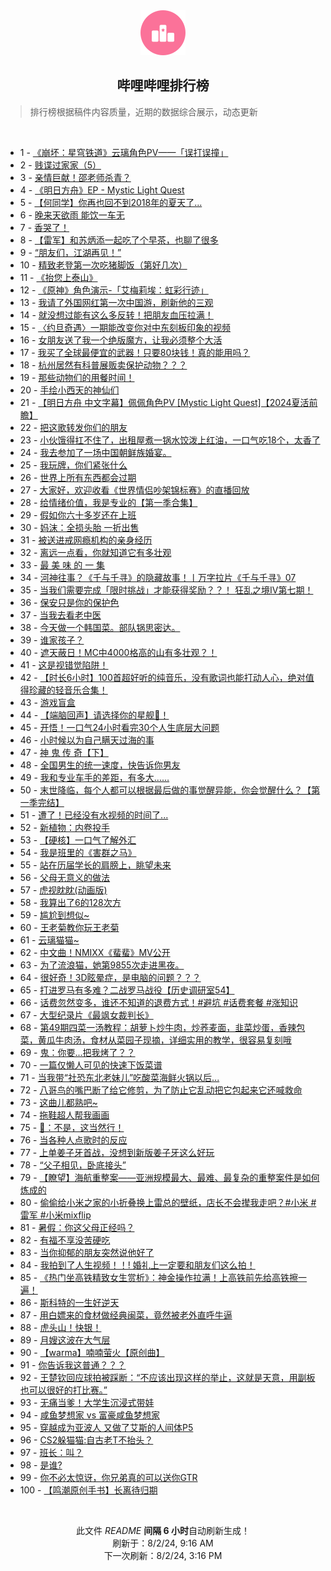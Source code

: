 <div align="center">
    <img src="./assets/icon_rank.png" alt="logo" />
    <h2>哔哩哔哩排行榜</h>
</div>

> 排行榜根据稿件内容质量，近期的数据综合展示，动态更新

<br />

<ul><li><span>1 - <a href=https://www.bilibili.com/BV1HM4m1y76Y>《崩坏：星穹铁道》云璃角色PV——「误打误撞」</a></span></li><li><span>2 - <a href=https://www.bilibili.com/BV1gU411S7pu>贱谍过家家（5）</a></span></li><li><span>3 - <a href=https://www.bilibili.com/BV1bE4m1d7NJ>亲情巨献！邵老师杀青？</a></span></li><li><span>4 - <a href=https://www.bilibili.com/BV1Ky411q7QC>《明日方舟》EP - Mystic Light Quest</a></span></li><li><span>5 - <a href=https://www.bilibili.com/BV15b42177rL>【何同学】你再也回不到2018年的夏天了...</a></span></li><li><span>6 - <a href=https://www.bilibili.com/BV1MS42197VC>晚来天欲雨 能饮一车无</a></span></li><li><span>7 - <a href=https://www.bilibili.com/BV1MZ421K7s3>香哭了！</a></span></li><li><span>8 - <a href=https://www.bilibili.com/BV1jb421778Y>【雷军】和苏炳添一起吃了个早茶，也聊了很多</a></span></li><li><span>9 - <a href=https://www.bilibili.com/BV1yH4y1c7Aq>“朋友们，江湖再见！”</a></span></li><li><span>10 - <a href=https://www.bilibili.com/BV1bM4m1y7Mj>精致老登第一次吃猪脚饭（第好几次）</a></span></li><li><span>11 - <a href=https://www.bilibili.com/BV1tz421i7zb>《抬您上泰山》</a></span></li><li><span>12 - <a href=https://www.bilibili.com/BV1Li421a7oH>《原神》角色演示-「艾梅莉埃：虹彩行迹」</a></span></li><li><span>13 - <a href=https://www.bilibili.com/BV1SU411U7AK>我请了外国网红第一次中国游，刷新他的三观</a></span></li><li><span>14 - <a href=https://www.bilibili.com/BV1cf421B72c>就没想过能有这么多反转！把朋友血压拉满！</a></span></li><li><span>15 - <a href=https://www.bilibili.com/BV1bi421a7ka>〈约旦奇遇〉一期能改变你对中东刻板印象的视频</a></span></li><li><span>16 - <a href=https://www.bilibili.com/BV1cS42197VV>女朋友送了我一个绝版魔方，让我必须整个大活</a></span></li><li><span>17 - <a href=https://www.bilibili.com/BV1Mf421i7ri>我买了全球最便宜的武器！只要80块钱！真的能用吗？</a></span></li><li><span>18 - <a href=https://www.bilibili.com/BV1MU411S7Cc>杭州居然有科普展贩卖保护动物？？？</a></span></li><li><span>19 - <a href=https://www.bilibili.com/BV1SZ421N7nG>那些动物们的用餐时间！</a></span></li><li><span>20 - <a href=https://www.bilibili.com/BV1Fz421i7ca>手绘小西天的神仙们</a></span></li><li><span>21 - <a href=https://www.bilibili.com/BV1Sf421q7dN>【明日方舟 中文字幕】佩佩角色PV [Mystic Light Quest]【2024夏活前瞻】</a></span></li><li><span>22 - <a href=https://www.bilibili.com/BV1wW421R7rR>把这歌转发你们的朋友</a></span></li><li><span>23 - <a href=https://www.bilibili.com/BV1kf421q7FM>小伙饿得扛不住了，出租屋煮一锅水饺泼上红油，一口气吃18个，太香了</a></span></li><li><span>24 - <a href=https://www.bilibili.com/BV1RS421X7hP>我去参加了一场中国朝鲜族婚宴。</a></span></li><li><span>25 - <a href=https://www.bilibili.com/BV1gb42177xL>我玩牌，你们紧张什么</a></span></li><li><span>26 - <a href=https://www.bilibili.com/BV11f421v7hS>世界上所有东西都会过期</a></span></li><li><span>27 - <a href=https://www.bilibili.com/BV1gH4y1c7RK>大家好，欢迎收看《世界情侣吵架锦标赛》的直播回放</a></span></li><li><span>28 - <a href=https://www.bilibili.com/BV1Qr421M7jt>给情绪价值，我是专业的【第一季合集】</a></span></li><li><span>29 - <a href=https://www.bilibili.com/BV1uE421A7x3>假如你六十多岁还在上班</a></span></li><li><span>30 - <a href=https://www.bilibili.com/BV17m42137oU>妈沫：全损头胎 一折出售</a></span></li><li><span>31 - <a href=https://www.bilibili.com/BV1CZ421T7ZF>被送进戒网瘾机构的亲身经历</a></span></li><li><span>32 - <a href=https://www.bilibili.com/BV15Z421K7Ra>离远一点看，你就知道它有多壮观</a></span></li><li><span>33 - <a href=https://www.bilibili.com/BV1rb421J7Wo>最 美 味 的 一 集</a></span></li><li><span>34 - <a href=https://www.bilibili.com/BV1WT421r7ur>河神往事？《千与千寻》的隐藏故事！丨万字拉片《千与千寻》07</a></span></li><li><span>35 - <a href=https://www.bilibili.com/BV1AU411S7Z4>当我们需要完成「限时挑战」才能获得奖励？？！ 狂乱之境IV第七期！</a></span></li><li><span>36 - <a href=https://www.bilibili.com/BV1o4421Z7WW>保安只是你的保护色</a></span></li><li><span>37 - <a href=https://www.bilibili.com/BV14m42137g5>当我去看老中医</a></span></li><li><span>38 - <a href=https://www.bilibili.com/BV1cb421J7UW>今天做一个韩国菜。部队锅思密达。</a></span></li><li><span>39 - <a href=https://www.bilibili.com/BV1Ti421a7VH>谁家孩子？</a></span></li><li><span>40 - <a href=https://www.bilibili.com/BV1tT42167KN>遮天蔽日！MC中4000格高的山有多壮观？！</a></span></li><li><span>41 - <a href=https://www.bilibili.com/BV1yr421M7Gn>这是视错觉陷阱！</a></span></li><li><span>42 - <a href=https://www.bilibili.com/BV1Tx4y147ag>【时长6小时】100首超好听的纯音乐，没有歌词也能打动人心，绝对值得珍藏的轻音乐合集！</a></span></li><li><span>43 - <a href=https://www.bilibili.com/BV1XW42197yz>游戏盲盒</a></span></li><li><span>44 - <a href=https://www.bilibili.com/BV1nEvDe4EiK>【端脑回声】请选择你的星舰🚀！</a></span></li><li><span>45 - <a href=https://www.bilibili.com/BV1wS42197Ye>开悟！一口气24小时看完30个人生底层大问题</a></span></li><li><span>46 - <a href=https://www.bilibili.com/BV1WE421w7ab>小时候以为自己瞒天过海的事</a></span></li><li><span>47 - <a href=https://www.bilibili.com/BV19E4m1R761>神 鬼 传 奇【下】</a></span></li><li><span>48 - <a href=https://www.bilibili.com/BV1Qi421h7yv>全国男生的统一速度，快告诉你男友</a></span></li><li><span>49 - <a href=https://www.bilibili.com/BV1Tm42137kV>我和专业车手的差距，有多大……</a></span></li><li><span>50 - <a href=https://www.bilibili.com/BV1ME421A7Wk>末世降临，每个人都可以根据最后做的事觉醒异能，你会觉醒什么？【第一季完结】</a></span></li><li><span>51 - <a href=https://www.bilibili.com/BV11r421M7fZ>遭了！已经没有水视频的时间了...</a></span></li><li><span>52 - <a href=https://www.bilibili.com/BV1FM4m117TD>新植物：内卷投手</a></span></li><li><span>53 - <a href=https://www.bilibili.com/BV1iW42197dP>【硬核】一口气了解外汇</a></span></li><li><span>54 - <a href=https://www.bilibili.com/BV1Df421v7AU>我是班里的《害群之马》</a></span></li><li><span>55 - <a href=https://www.bilibili.com/BV1jZ421K7xt>站在历届学长的肩膀上，眺望未来</a></span></li><li><span>56 - <a href=https://www.bilibili.com/BV1qE4m1R7Lf>父母无意义的做法</a></span></li><li><span>57 - <a href=https://www.bilibili.com/BV16S411w7Gp>虎视眈眈(动画版)</a></span></li><li><span>58 - <a href=https://www.bilibili.com/BV1KDvreCEen>我算出了6的128次方</a></span></li><li><span>59 - <a href=https://www.bilibili.com/BV1fE4m1X7PZ>尴尬到想似~</a></span></li><li><span>60 - <a href=https://www.bilibili.com/BV1az421B7be>王老菊教你玩王老菊</a></span></li><li><span>61 - <a href=https://www.bilibili.com/BV1PW421971H>云璃猫猫~</a></span></li><li><span>62 - <a href=https://www.bilibili.com/BV1vW42197Jv>中文曲！NMIXX《蜚蜚》MV公开</a></span></li><li><span>63 - <a href=https://www.bilibili.com/BV1wEvrevEYz>为了流浪猫，她第9855次走进黑夜。</a></span></li><li><span>64 - <a href=https://www.bilibili.com/BV1Rb421E7k1>很好奇！3D眩晕症，是电脑的问题？？？</a></span></li><li><span>65 - <a href=https://www.bilibili.com/BV1kW42197o7>打进罗马有多难？二战罗马战役【历史调研室54】</a></span></li><li><span>66 - <a href=https://www.bilibili.com/BV14Z421N75w>话费忽然变多，谁还不知道的退费方式！#避坑 #话费套餐 #涨知识</a></span></li><li><span>67 - <a href=https://www.bilibili.com/BV1dZ421N748>大型纪录片《最飒女裁判长》</a></span></li><li><span>68 - <a href=https://www.bilibili.com/BV1rW42197sy>第49期四菜一汤教程：胡萝卜炒牛肉，炒荞麦面，韭菜炒蛋，香辣包菜，黄瓜牛肉汤，食材从菜园子现摘，详细实用的教学，很容易复刻哦</a></span></li><li><span>69 - <a href=https://www.bilibili.com/BV1ME421A7ts>鬼：你要...把我烤了？？</a></span></li><li><span>70 - <a href=https://www.bilibili.com/BV14W4219781>一篇仅懒人可见的快速下饭菜谱</a></span></li><li><span>71 - <a href=https://www.bilibili.com/BV1EZ421K7Sy>当我带“社恐东北老妹儿”吃酸菜海鲜火锅以后...</a></span></li><li><span>72 - <a href=https://www.bilibili.com/BV1dE4m1R7sj>八哥鸟的嘴巴断了给它修剪，为了防止它乱动把它包起来它还喊救命</a></span></li><li><span>73 - <a href=https://www.bilibili.com/BV1RT421k721>这曲儿都熟吧~</a></span></li><li><span>74 - <a href=https://www.bilibili.com/BV1FH4y1c7Xm>拖鞋超人帮我画画</a></span></li><li><span>75 - <a href=https://www.bilibili.com/BV1DW421X7E2>🦌：不是，这当然行！</a></span></li><li><span>76 - <a href=https://www.bilibili.com/BV1bU411U73h>当各种人点歌时的反应</a></span></li><li><span>77 - <a href=https://www.bilibili.com/BV1Ew4m1k7hr>上单姜子牙首战，没想到新版姜子牙这么好玩</a></span></li><li><span>78 - <a href=https://www.bilibili.com/BV1g4421S7ko>“父子相见，卧底接头”</a></span></li><li><span>79 - <a href=https://www.bilibili.com/BV1m4421Z7yD>【瞭望】海航重整案——亚洲规模最大、最难、最复杂的重整案件是如何炼成的</a></span></li><li><span>80 - <a href=https://www.bilibili.com/BV1BH4y1c72v>偷偷给小米之家的小折叠换上雷总的壁纸，店长不会撵我走吧？#小米 #雷军 #小米mixflip</a></span></li><li><span>81 - <a href=https://www.bilibili.com/BV1MU411S7Lp>暑假：你这父母正经吗？</a></span></li><li><span>82 - <a href=https://www.bilibili.com/BV1ux4y1476o>有福不享没苦硬吃</a></span></li><li><span>83 - <a href=https://www.bilibili.com/BV1yy411i7Nr>当你抑郁的朋友突然说他好了</a></span></li><li><span>84 - <a href=https://www.bilibili.com/BV1HU411S73f>我拍到了人生视频！！! 婚礼上一定要和朋友们这么拍！</a></span></li><li><span>85 - <a href=https://www.bilibili.com/BV18m421379g>《热门坐高铁精致女生赏析》：神金操作拉满！上高铁前先给高铁擦一遍！</a></span></li><li><span>86 - <a href=https://www.bilibili.com/BV17svDepEQH>斯科特的一生好逆天</a></span></li><li><span>87 - <a href=https://www.bilibili.com/BV1Tf421B7QM>用白嫖来的食材做经典闽菜，竟然被老外直呼牛逼</a></span></li><li><span>88 - <a href=https://www.bilibili.com/BV1d1421b75n>虎头山！快银！</a></span></li><li><span>89 - <a href=https://www.bilibili.com/BV11E421w7vE>月嫂这波在大气层</a></span></li><li><span>90 - <a href=https://www.bilibili.com/BV1XE421w7xp>【warma】喃喃萤火【原创曲】</a></span></li><li><span>91 - <a href=https://www.bilibili.com/BV1o4421U7aN>你告诉我这普通？？？</a></span></li><li><span>92 - <a href=https://www.bilibili.com/BV1eS42197Sq>王楚钦回应球拍被踩断：“不应该出现这样的举止，这就是天意，用副板也可以很好的打比赛。”</a></span></li><li><span>93 - <a href=https://www.bilibili.com/BV1Gw4m1k7KN>无痛当爹！大学生沉浸式带娃</a></span></li><li><span>94 - <a href=https://www.bilibili.com/BV171421t7uc>咸鱼梦想家 vs 富豪咸鱼梦想家</a></span></li><li><span>95 - <a href=https://www.bilibili.com/BV1kf421q79j>穿越成为亚波人 又做了艾斯的人间体P5</a></span></li><li><span>96 - <a href=https://www.bilibili.com/BV1XT421k7f4>CS2躲猫猫:自古老T不抬头？</a></span></li><li><span>97 - <a href=https://www.bilibili.com/BV1QE421w756>班长：叫？</a></span></li><li><span>98 - <a href=https://www.bilibili.com/BV1MS42197ZA>是谁?</a></span></li><li><span>99 - <a href=https://www.bilibili.com/BV1V1421t769>你不必太惊讶，你兄弟真的可以送你GTR</a></span></li><li><span>100 - <a href=https://www.bilibili.com/BV1cb421J7HA>【鸣潮原创手书】长离待归期</a></span></li></ul>

<br />

<p align=center>此文件 <i>README</i> <b>间隔 6 小时</b>自动刷新生成！<br>刷新于：8/2/24, 9:16 AM<br>下一次刷新：8/2/24, 3:16 PM</p>